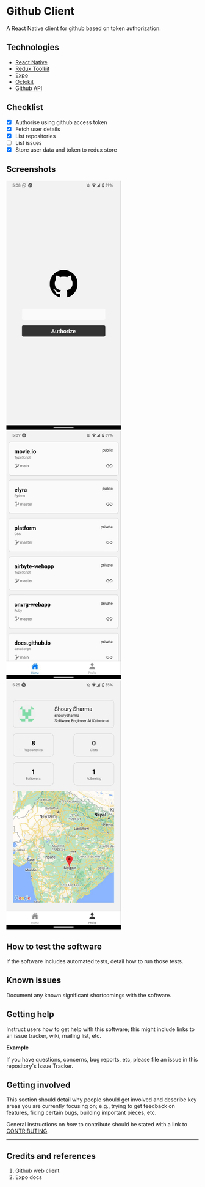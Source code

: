 # Github Client
A React Native client for github based on token authorization.

## Technologies
- [React Native](https://facebook.github.io/react-native/)
- [Redux Toolkit](https://redux-toolkit.js.org/)
- [Expo](https://expo.dev)
- [Octokit](https://github.com/octokit)
- [Github API](https://docs.github.com/en/rest)

## Checklist 
- [x] Authorise using github access token
- [x] Fetch user details
- [x] List repositories
- [ ] List issues
- [x] Store user data and token to redux store 

## Screenshots

<p float="left">
  <img src="https://raw.githubusercontent.com/galanteria01/github-client/master/.github/assets/image1.jpg" width="300" />
  <img src="https://raw.githubusercontent.com/galanteria01/github-client/master/.github/assets/image2.jpg" width="300" /> 
  <img src="https://raw.githubusercontent.com/galanteria01/github-client/master/.github/assets/image3.jpg" width="300" />
</p>

## How to test the software

If the software includes automated tests, detail how to run those tests.

## Known issues

Document any known significant shortcomings with the software.

## Getting help

Instruct users how to get help with this software; this might include links to an issue tracker, wiki, mailing list, etc.

**Example**

If you have questions, concerns, bug reports, etc, please file an issue in this repository's Issue Tracker.

## Getting involved

This section should detail why people should get involved and describe key areas you are
currently focusing on; e.g., trying to get feedback on features, fixing certain bugs, building
important pieces, etc.

General instructions on _how_ to contribute should be stated with a link to [CONTRIBUTING](CONTRIBUTING.md).


----

## Credits and references

1. Github web client
2. Expo docs
